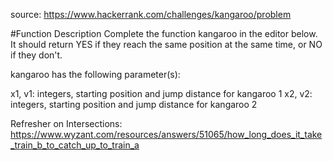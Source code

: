 source: https://www.hackerrank.com/challenges/kangaroo/problem

#Function Description
Complete the function kangaroo in the editor below. It should return YES if they reach the same position at the same time, or NO if they don't.

kangaroo has the following parameter(s):

x1, v1: integers, starting position and jump distance for kangaroo 1
x2, v2: integers, starting position and jump distance for kangaroo 2


 Refresher on Intersections: https://www.wyzant.com/resources/answers/51065/how_long_does_it_take_train_b_to_catch_up_to_train_a 